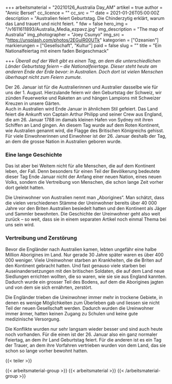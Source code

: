 +++
arbeitsmaterial = "20210126_Australia Day_AM"
artikel = true
author = "Annic Berset"
cc_licence = ""
cc_src = ""
date = 2021-01-26T05:00:00Z
description = "Australien feiert Geburtstag. Die Chinderzytig erklärt, warum das Land trauert und nicht feiert. "
fdw = false
hero_img = "/v1611611893/Australia_Media_ezpavz.jpg"
img_description = "The map of Australia"
img_photographer = "Joey Csunyo"
img_src = "https://unsplash.com/photos/2EGuIR00UTk"
kategorien = ["Ozeanien"]
markierungen = ["Gesellschaft", "Kultur"]
paid = false
slug = ""
title = "Ein Nationalfeiertag mit einem faden Beigeschmack"

+++
_Überall auf der Welt gibt es einen Tag, an dem die unterschiedlichen Länder Geburtstag feiern – die Nationalfeiertage. Dieser steht heute am anderen Ende der Erde bevor: in Australien. Doch dort ist vielen Menschen überhaupt nicht zum Feiern zumute._

Der 26. Januar ist für die Australierinnen und Australier dasselbe wie für uns der 1. August. Hierzulande feiern wir den Geburtstag der Schweiz, wir zünden Feuerwerke und Raketen an und hängen Lampions mit Schweizer Kreuzen in unsere Gärten.   
Auch in Australien wird Ende Januar in ähnlichem Stil gefeiert. Das Land feiert die Ankunft von Captain Arthur Philipp und seiner Crew aus England, die am 26. Januar 1788 im damals kleinen Hafen von Sydney mit ihren Schiffen an Land gingen. An diesem Tag wurde auf dem Roten Kontinent, wie Australien genannt wird, die Flagge des Britischen Königreichs gehisst.  
Für viele Einwohnerinnen und Einwohner ist der 26. Januar deshalb der Tag, an dem die grosse Nation in Australien geboren wurde.

### Eine lange Geschichte

Das ist aber bei Weitem nicht für alle Menschen, die auf dem Kontinent leben, der Fall. Denn besonders für einen Teil der Bevölkerung bedeutete dieser Tag Ende Januar nicht der Anfang einer neuen Nation, eines neuen Volks, sondern die Vertreibung von Menschen, die schon lange Zeit vorher dort gelebt hatten.

Die Ureinwohner von Australien nennt man „Aborigines“. Man schätzt, dass die vielen verschiedenen Stämme der Ureinwohner bereits über 40 000 Jahre vor den Briten Australien besiedelt hatten und den Kontinent als Jäger und Sammler bewohnten. Die Geschichte der Ureinwohner geht also weit zurück – so weit, dass sie in einem separaten Artikel noch einmal Thema bei uns sein wird.

### Vertreibung und Zerstörung

Bevor die Engländer nach Australien kamen, lebten ungefähr eine halbe Million Aborigines im Land. Nur gerade 30 Jahre später waren es über 400 000 weniger. Viele Ureinwohner starben an Krankheiten, die die Briten auf den Kontinent gebracht hatten. Und fast genauso viele starben bei Auseinandersetzungen mit den britischen Soldaten, die auf dem Land neue Siedlungen errichten wollten, die so waren, wie sie sie aus England kannten. Dadurch wurde ein grosser Teil des Bodens, auf dem die Aborigines jagten und von dem sie sich ernährten, zerstört.

Die Engländer trieben die Ureinwohner immer mehr in trockene Gebiete, in denen es wenige Möglichkeiten zum Überleben gab und liessen sie nicht Teil der neuen Gesellschaft werden. Dadurch wurden die Ureinwohner immer ärmer, hatten keinen Zugang zu Schulen und keine gute medizinische Versorgung.

Die Konflikte wurden nur sehr langsam wieder besser und sind auch heute noch vorhanden. Für die einen ist der 26. Januar also ein ganz normaler Feiertag, an dem ihr Land Geburtstag feiert. Für die anderen ist es ein Tag der Trauer, an dem ihre Vorfahren vertrieben wurden von dem Land, das sie schon so lange vorher bewohnt hatten.

{{< teiler >}}

{{< arbeitsmaterial-group >}}
{{< arbeitsmaterial >}}
{{< /arbeitsmaterial-group >}}